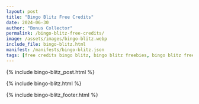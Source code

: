 ```yaml
---
layout: post
title: "Bingo Blitz Free Credits"
date: 2024-06-30
author: "Bonus Collector"
permalink: /bingo-blitz-free-credits/
image: /assets/images/bingo-blitz.webp
include_file: bingo-blitz.html
manifest: /manifests/bingo-blitz.json
tags: [free credits bingo blitz, bingo blitz freebies, bingo blitz free coins, bingo blitz free chips]
---
```


{% include bingo-blitz_post.html %}

{% include bingo-blitz.html %}

{% include bingo-blitz_footer.html %}